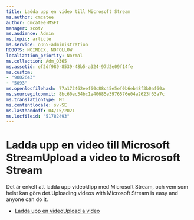 ```yaml
---
title: Ladda upp en video till Microsoft Stream
ms.author: cmcatee
author: cmcatee-MSFT
manager: scotv
ms.audience: Admin
ms.topic: article
ms.service: o365-administration
ROBOTS: NOINDEX, NOFOLLOW
localization_priority: Normal
ms.collection: Adm_O365
ms.assetid: ef2df989-8539-48b5-a324-97d2e09f14fe
ms.custom:
- "9002643"
- "5093"
ms.openlocfilehash: 77a172462eef60c88c45e5ef0b6eb48f3b0af60a
ms.sourcegitcommit: 8bc60ec34bc1e40685e3976576e04a2623f63a7c
ms.translationtype: MT
ms.contentlocale: sv-SE
ms.lasthandoff: 04/15/2021
ms.locfileid: "51782493"
---
```

# <a name="upload-a-video-to-microsoft-stream"></a><span data-ttu-id="f54cb-102">Ladda upp en video till Microsoft Stream</span><span class="sxs-lookup"><span data-stu-id="f54cb-102">Upload a video to Microsoft Stream</span></span>

<span data-ttu-id="f54cb-103">Det är enkelt att ladda upp videoklipp med Microsoft Stream, och vem som helst kan göra det.</span><span class="sxs-lookup"><span data-stu-id="f54cb-103">Uploading videos with Microsoft Stream is easy and anyone can do it.</span></span>

- [<span data-ttu-id="f54cb-104">Ladda upp en video</span><span class="sxs-lookup"><span data-stu-id="f54cb-104">Upload a video</span></span>](https://docs.microsoft.com/stream/portal-upload-video)
